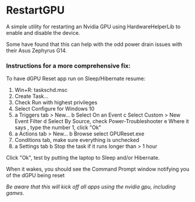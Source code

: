 # RestartGPU

A simple utility for restarting an Nvidia GPU using HardwareHelperLib to enable and disable the device.

Some have found that this can help with the odd power drain issues with their Asus Zephyrus G14.

### Instructions for a more comprehensive fix:

To have dGPU Reset app run on Sleep/Hibernate resume:

1. Win+R: taskschd.msc
2. Create Task...
3. Check Run with highest privileges
4. Select Configure for Windows 10
5. a Triggers tab > New...
   b Select On an Event
   c Select Custom > New Event Filter
   d Select By Source, check Power-Troubleshooter
   e Where it says <All Event IDs>, type the number 1, click "Ok"
6. a Actions tab > New...
   b Browse select GPUReset.exe
7. Conditions tab, make sure everything is unchecked
8. a Settings tab
   b Stop the task if it runs longer than > 1 hour

Click "Ok", test by putting the laptop to Sleep and/or Hibernate.

When it wakes, you should see the Command Prompt window notifying you of the dGPU being reset

_Be aware that this will kick off all apps using the nvidia gpu, including games._
